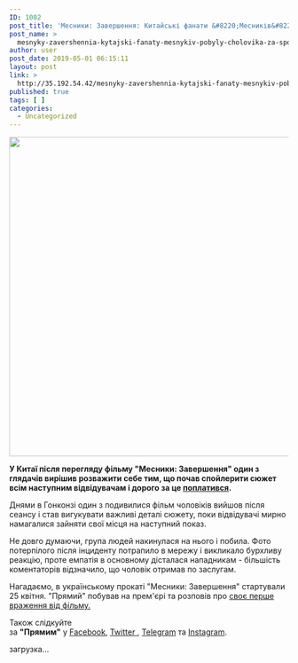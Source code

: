 ```yaml
---
ID: 1002
post_title: 'Месники: Завершення: Китайські фанати &#8220;Месників&#8221; побили чоловіка за спойлери &#8211; новини кіно &#8211; Прямий'
post_name: >
  mesnyky-zavershennia-kytajski-fanaty-mesnykiv-pobyly-cholovika-za-spojlery-novyny-kino-priamyj
author: user
post_date: 2019-05-01 06:15:11
layout: post
link: >
  http://35.192.54.42/mesnyky-zavershennia-kytajski-fanaty-mesnykiv-pobyly-cholovika-za-spojlery-novyny-kino-priamyj/
published: true
tags: [ ]
categories:
  - Uncategorized
---
```

<div class="media_block"></div> <div readability="53.408239700375">
<div class="page-block-img"><img width="1024" height="576" src="https://prm.ua/wp-content/uploads/2019/04/20190426085344-8c354bf7-1-1024x576.jpg" class="attachment-large size-large wp-post-image" alt srcset="https://prm.ua/wp-content/uploads/2019/04/20190426085344-8c354bf7-1-1024x576.jpg 1024w, https://prm.ua/wp-content/uploads/2019/04/20190426085344-8c354bf7-1-300x169.jpg 300w, https://prm.ua/wp-content/uploads/2019/04/20190426085344-8c354bf7-1-768x432.jpg 768w, https://prm.ua/wp-content/uploads/2019/04/20190426085344-8c354bf7-1-150x84.jpg 150w, https://prm.ua/wp-content/uploads/2019/04/20190426085344-8c354bf7-1-220x123.jpg 220w, https://prm.ua/wp-content/uploads/2019/04/20190426085344-8c354bf7-1.jpg 1060w" sizes="(max-width: 1024px) 100vw, 1024px"></div>
<p><strong>У Китаї після перегляду фільму "Месники: Завершення" один з глядачів вирішив розважити себе тим, що почав спойлерити сюжет всім наступним відвідувачам і дорого за це <a href="https://www.indiewire.com/2019/04/avengers-endgame-spoilers-man-beaten-up-1202128820/" target="_blank" rel="noopener noreferrer">поплатився</a>.</strong></p>
<p>Днями в Гонконзі один з подивилися фільм чоловіків вийшов після сеансу і став вигукувати важливі деталі сюжету, поки відвідувачі мирно намагалися зайняти свої місця на наступний показ.</p>
<p>Не довго думаючи, група людей накинулася на нього і побила. Фото потерпілого після інциденту потрапило в мережу і викликало бурхливу реакцію, проте емпатія в основному дісталася нападникам - більшість коментаторів відзначило, що чоловік отримав по заслугам.</p>
<p>Нагадаємо, в українському прокаті "Месники: Завершення" стартували 25 квітня. "Прямий" побував на прем'єрі та розповів про <a href="https://prm.ua/kosmichna-odisseya-bez-kubrika-ale-z-tanosom-oglyad-mesnikiv-zavershennya/" target="_blank" rel="noopener noreferrer">своє перше враження від фільму.</a></p>
<p>Також слідкуйте за&nbsp;<strong>"Прямим"</strong>&nbsp;у&nbsp;<a href="https://www.facebook.com/pryamiy/">Facebook</a>,&nbsp;<a href="https://twitter.com/prm_ua">Twitter&nbsp;</a>,&nbsp;<a href="https://t.me/pryamiy">Telegram</a>&nbsp;та&nbsp;<a href="https://www.instagram.com/pryamiy/">Instagram</a>.</p> </div><p>загрузка...</p> 